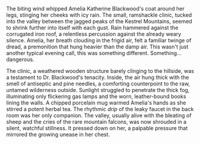 The biting wind whipped Amelia Katherine Blackwood's coat around her legs, stinging her cheeks with icy rain.  The small, ramshackle clinic, tucked into the valley between the jagged peaks of the Kestrel Mountains, seemed to shrink further into itself with each gust.  Rain hammered against the corrugated iron roof, a relentless percussion against the already weary silence.  Amelia, her breath clouding in the frigid air, felt a familiar twinge of dread, a premonition that hung heavier than the damp air.  This wasn't just another typical evening call, this was something different.  Something… dangerous.

The clinic, a weathered wooden structure barely clinging to the hillside, was a testament to Dr. Blackwood's tenacity.  Inside, the air hung thick with the smell of antiseptic and pine needles, a comforting counterpoint to the raw, untamed wilderness outside.  Sunlight struggled to penetrate the thick fog, illuminating only flickering gas lamps and the worn, leather-bound books lining the walls.  A chipped porcelain mug warmed Amelia's hands as she stirred a potent herbal tea. The rhythmic *drip* of the leaky faucet in the back room was her only companion.  The valley, usually alive with the bleating of sheep and the cries of the rare mountain falcons, was now shrouded in a silent, watchful stillness.  It pressed down on her, a palpable pressure that mirrored the growing unease in her chest.
